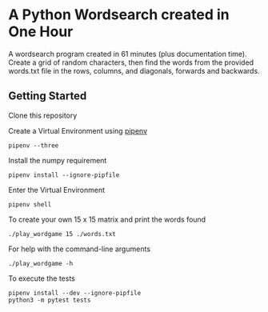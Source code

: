 # A Python Wordsearch created in One Hour

A wordsearch program created in 61 minutes (plus documentation time). Create a grid of random characters, then find the words from the provided words.txt file in the rows, columns, and diagonals, forwards and backwards.

## Getting Started

Clone this repository

Create a Virtual Environment using [pipenv](https://docs.pipenv.org/en/latest/install/)
```
pipenv --three
```

Install the numpy requirement
```
pipenv install --ignore-pipfile
```

Enter the Virtual Environment
```
pipenv shell
```

To create your own 15 x 15 matrix and print the words found
```
./play_wordgame 15 ./words.txt
```

For help with the command-line arguments
```
./play_wordgame -h
```

To execute the tests
```
pipenv install --dev --ignore-pipfile
python3 -m pytest tests
```
